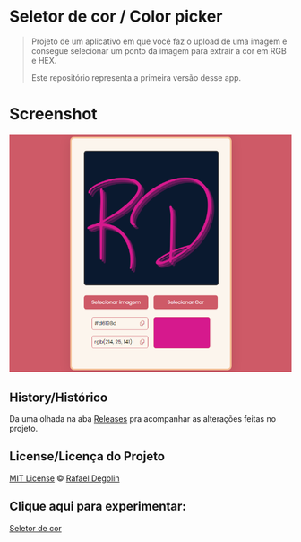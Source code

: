 # Seletor de cor / Color picker

> Projeto de um aplicativo em que você faz o upload de uma imagem e consegue selecionar um ponto da imagem para extrair a cor em RGB e HEX.
>
> Este repositório representa a primeira versão desse app.

# Screenshot
<img src="https://github.com/Rafadegolin/Selecionador-cor/blob/main/screenshot.png">

## History/Histórico
Da uma olhada na aba [Releases](https://github.com/Rafadegolin/Selecinador-cor/releases) pra acompanhar as alterações feitas no projeto.

## License/Licença do Projeto
[MIT License](./LICENSE) © [Rafael Degolin](https://github.com/Rafadegolin)

## Clique aqui para experimentar:
[Seletor de cor](https://rafadegolin.github.io/Selecionador-cor/)
